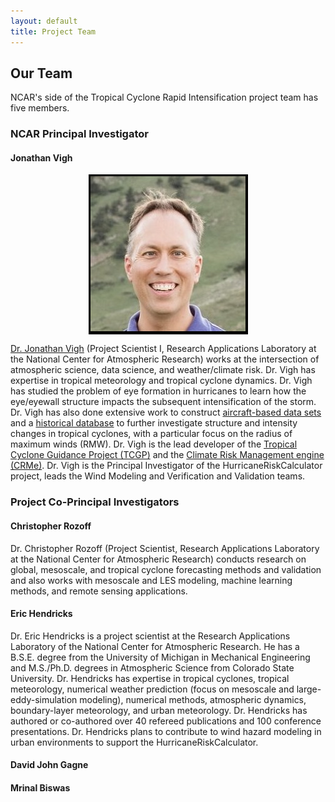 ```yaml
---
layout: default
title: Project Team
---
```


## Our Team

NCAR's side of the Tropical Cyclone Rapid Intensification project team has five members.

### NCAR Principal Investigator

#### Jonathan Vigh

<img src="../../images/people/Jonathan_Vigh_head_shot_foothills_2019.PNG" alt="Head shot of Jonathan Vigh with backdrop of the Flatirons" style="display: block; margin: auto; max-height: 300px;">

[Dr. Jonathan Vigh](https://staff.ral.ucar.edu/jvigh/) (Project Scientist I, Research Applications Laboratory at the National Center for Atmospheric Research) works at the intersection of atmospheric science, data science, and weather/climate risk. Dr. Vigh has expertise in tropical meteorology and tropical cyclone dynamics. Dr. Vigh has studied the problem of eye formation in hurricanes to learn how the eye/eyewall structure impacts the subsequent intensification of the storm. Dr. Vigh has also done extensive work to construct [aircraft-based data sets](https://verif.rap.ucar.edu/tcdata/flight/) and a [historical database](https://verif.rap.ucar.edu/tcdata/historical/) to further investigate structure and intensity changes in tropical cyclones, with a particular focus on the radius of maximum winds (RMW). Dr. Vigh is the lead developer of the [Tropical Cyclone Guidance Project (TCGP)](http://hurricanes.ral.ucar.edu/) and the [Climate Risk Management engine (CRMe)](https://verif.rap.ucar.edu/jntweb/crme/). Dr. Vigh is the Principal Investigator of the HurricaneRiskCalculator project, leads the Wind Modeling and Verification and Validation teams. 


### Project Co-Principal Investigators


#### Christopher Rozoff

Dr. Christopher Rozoff (Project Scientist, Research Applications Laboratory at the National Center for Atmospheric Research) conducts research on global, mesoscale, and tropical cyclone forecasting methods and validation and also works with mesoscale and LES modeling, machine learning methods, and remote sensing applications.


#### Eric Hendricks

Dr. Eric Hendricks is a project scientist at the Research Applications Laboratory of the National Center for Atmospheric Research. He has a B.S.E. degree from the University of Michigan in Mechanical Engineering and M.S./Ph.D. degrees in Atmospheric Science from Colorado State University. Dr. Hendricks has expertise in tropical cyclones, tropical meteorology, numerical weather prediction (focus on mesoscale and large-eddy-simulation modeling), numerical methods, atmospheric dynamics, boundary-layer meteorology, and urban meteorology. Dr. Hendricks has authored or co-authored over 40 refereed publications and 100 conference presentations. Dr. Hendricks plans to contribute to wind hazard modeling in urban environments to support the HurricaneRiskCalculator.


#### David John Gagne



#### Mrinal Biswas

